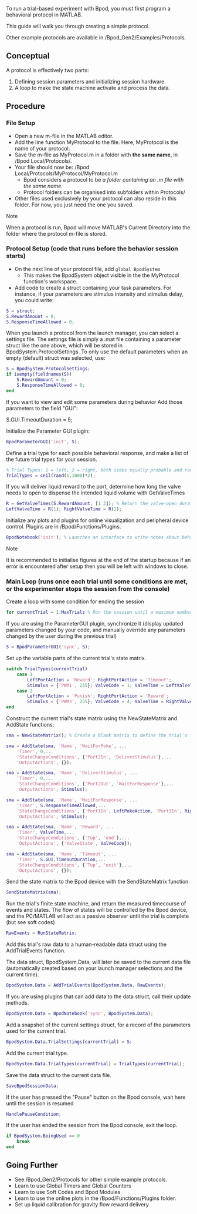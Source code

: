 To run a trial-based experiment with Bpod, you must first program a behavioral protocol in MATLAB.

This guide will walk you through creating a simple protocol.

Other example protocols are available in /Bpod_Gen2/Examples/Protocols.

## Conceptual
A protocol is effectively two parts: 
1. Defining session parameters and initializing session hardware.
2. A loop to make the state machine activate and process the data.

## Procedure
### File Setup

- Open a new m-file in the MATLAB editor.
- Add the line function MyProtocol to the file. Here, MyProtocol is the name of your protocol.
- Save the m-file as MyProtocol.m in a folder with **the same name**, in /Bpod Local/Protocols/.
- Your file should now be: /Bpod Local/Protocols/MyProtocol/MyProtocol.m
  - Bpod considers a protocol to be *a folder containing an .m file with the same name*.
  - Protocol folders can be organised into subfolders within Protocols/
- Other files used exclusively by your protocol can also reside in this folder. For now, you just need the one you saved.

> [!NOTE]
> When a protocol is run, Bpod will move MATLAB's Current Directory into the folder where the protocol m-file is stored.
> 
### Protocol Setup (code that runs before the behavior session starts)

- On the next line of your protocol file, add `global BpodSystem`
  - This makes the BpodSystem object visible in the the MyProtocol function's workspace.
- Add code to create a struct containing your task parameters. For instance, if your parameters are stimulus intensity and stimulus delay, you could write:

```matlab
S = struct;
S.RewardAmount = 0;
S.ResponseTimeAllowed = 0;
```

When you launch a protocol from the launch manager, you can select a settings file. The settings file is simply a .mat file containing a parameter struct like the one above, which will be stored in BpodSystem.ProtocolSettings. To only use the default parameters when an empty (default) struct was selected, use:

```matlab
S = BpodSystem.ProtocolSettings;
if isempty(fieldnames(S))  
    S.RewardAmount = 0;
    S.ResponseTimeAllowed = 0;
end
```

If you want to view and edit some parameters during behavior
Add those parameters to the field "GUI":

S.GUI.TimeoutDuration = 5;

Initialize the Parameter GUI plugin:
```matlab
BpodParameterGUI('init', S);
```

Define a trial type for each possible behavioral response, and make a list of the future trial types for your session.
```matlab
% Trial Types: 1 = left, 2 = right, both sides equally probable and randomly interleaved 
TrialTypes = ceil(rand(1,1000)*2); 
```

If you will deliver liquid reward to the port, determine how long the valve needs to open to dispense the intended liquid volume with GetValveTimes
```matlab
R = GetValveTimes(S.RewardAmount, [1 3]); % Return the valve-open duration in seconds for valves 1 and 3
LeftValveTime = R(1); RightValveTime = R(2); 
```

Initialize any plots and plugins for online visualization and peripheral device control. Plugins are in /Bpod/Functions/Plugins.
```matlab
BpodNotebook('init'); % Launches an interface to write notes about behavior and manually score trials
```

> [!NOTE]
> It is recommended to initialise figures at the end of the startup because if an error is encountered after setup then you will be left with windows to close.

### Main Loop (runs once each trial until some conditions are met, or the experimenter stops the session from the console)

Create a loop with some condition for ending the session
```matlab
for currentTrial = 1:MaxTrials % Run the session until a maximum number of trials are complete
```

If you are using the ParameterGUI plugin, synchronize it (display updated parameters changed by your code, and manually override any parameters changed by the user during the previous trial)
```matlab
S = BpodParameterGUI('sync', S);
```

Set up the variable parts of the current trial's state matrix. 
```matlab
switch TrialTypes(currentTrial)
    case 1
        LeftPortAction = 'Reward'; RightPortAction = 'Timeout'; 
        Stimulus = {'PWM1', 255}; ValveCode = 1; ValveTime = LeftValveTime;
    case 2
        LeftPortAction = 'Punish'; RightPortAction = 'Reward'; 
        Stimulus = {'PWM3', 255}; ValveCode = 4; ValveTime = RightValveTime;
end
```

Construct the current trial's state matrix using the NewStateMatrix and AddState functions:
```matlab
sma = NewStateMatrix(); % Create a blank matrix to define the trial's finite state machine

sma = AddState(sma, 'Name', 'WaitForPoke', ...
    'Timer', 0,...
    'StateChangeConditions', {'Port2In', 'DeliverStimulus'},...
    'OutputActions', {}); 

sma = AddState(sma, 'Name', 'DeliverStimulus', ...
    'Timer', 0,...
    'StateChangeConditions', {'Port2Out', 'WaitForResponse'},...
    'OutputActions', Stimulus);

sma = AddState(sma, 'Name', 'WaitForResponse', ...
    'Timer', S.ResponseTimeAllowed,...
    'StateChangeConditions', {'Port1In', LeftPokeAction, 'Port3In', RightPokeAction, 'Tup', 'exit'},...
    'OutputActions', Stimulus); 

sma = AddState(sma, 'Name', 'Reward', ...
    'Timer', ValveTime,...
    'StateChangeConditions', {'Tup', 'end'},...
    'OutputActions', {'ValveState', ValveCode}); 

sma = AddState(sma, 'Name', 'Timeout', ...
    'Timer', S.GUI.TimeoutDuration,...
    'StateChangeConditions', {'Tup', 'exit'},...
    'OutputActions', {}); 
```

Send the state matrix to the Bpod device with the SendStateMatrix function:
```matlab
SendStateMatrix(sma);
```
Run the trial's finite state machine, and return the measured timecourse of events and states. The flow of states will be controlled by the Bpod device, and the PC/MATLAB will act as a passive observer until the trial is complete (but see soft codes)
```matlab
RawEvents = RunStateMatrix;
```
Add this trial's raw data to a human-readable data struct using the AddTrialEvents function.

The data struct, BpodSystem.Data, will later be saved to the current data file (automatically created based on your launch manager selections and the current time).
```matlab
BpodSystem.Data = AddTrialEvents(BpodSystem.Data, RawEvents);
```
If you are using plugins that can add data to the data struct, call their update methods.
```matlab
BpodSystem.Data = BpodNotebook('sync', BpodSystem.Data);
```
Add a snapshot of the current settings struct, for a record of the parameters used for the current trial.
```matlab
BpodSystem.Data.TrialSettings(currentTrial) = S;
```
Add the current trial type.
```matlab
BpodSystem.Data.TrialTypes(currentTrial) = TrialTypes(currentTrial);
```
Save the data struct to the current data file.
```matlab
SaveBpodSessionData;
```
If the user has pressed the "Pause" button on the Bpod console, wait here until the session is resumed
```matlab
HandlePauseCondition;
```
If the user has ended the session from the Bpod console, exit the loop.
```matlab
if BpodSystem.BeingUsed == 0
    break
end
```
## Going Further

- See /Bpod_Gen2/Protocols for other simple example protocols.
- Learn to use Global Timers and Global Counters
- Learn to use Soft Codes and Bpod Modules
- Learn to use the online plots in the /Bpod/Functions/Plugins folder.
- Set up liquid calibration for gravity flow reward delivery